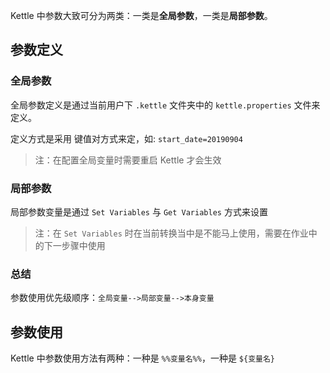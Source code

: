 Kettle 中参数大致可分为两类：一类是**全局参数**，一类是**局部参数**。

## 参数定义

### 全局参数

全局参数定义是通过当前用户下 `.kettle` 文件夹中的 `kettle.properties` 文件来定义。

定义方式是采用 键值对方式来定，如: `start_date=20190904`

> 注：在配置全局变量时需要重启 Kettle 才会生效

### 局部参数

局部参数变量是通过 `Set Variables` 与 `Get Variables` 方式来设置

> 注：在 `Set Variables` 时在当前转换当中是不能马上使用，需要在作业中的下一步骤中使用

### 总结

参数使用优先级顺序：`全局变量-->局部变量-->本身变量`

## 参数使用

Kettle 中参数使用方法有两种：一种是 `%%变量名%%`，一种是 `${变量名}`

